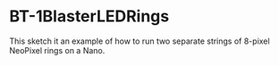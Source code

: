# BT-1BlasterLEDRings
This sketch it an example of how to run two separate strings of 8-pixel NeoPixel rings on a Nano.
